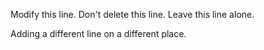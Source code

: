 Modify this line.
Don't delete this line.
Leave this line alone.


Adding a different line on a different place.